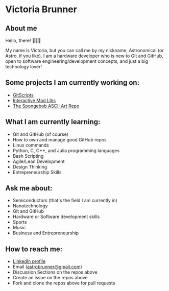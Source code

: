 # Victoria Brunner

## About me
Hello, there! 👋👋👋

My name is Victoria, but you can call me by my nickname, Astronomical (or Astro, if you like).  I am a hardware developer who is new to Git and GitHub, open to software engineering/development concepts, and just a big technology lover!

## Some projects I am currently working on:
- [GitScripts](https://github.com/astronomical3/GitScripts)
- [Interactive Mad Libs](https://github.com/astronomical3/interactive-mad-libs)
- [The Spongebob ASCII Art Repo](https://github.com/astronomical3/spongebob-ascii-art)

## What I am currently learning:
- Git and GitHub (of course)
- How to own and manage good GitHub repos
- Linux commands
- Python, C, C++, and Julia programming languages
- Bash Scripting
- Agile/Lean Development
- Design Thinking
- Entrepreneurship Skills

## Ask me about:
- Semiconductors (that's the field I am currently in)
- Nanotechnology 
- Git and GitHub 
- Hardware or Software development skills
- Sports
- Music
- Business and Entrepreneurship

## How to reach me:
- [LinkedIn profile](https://www.linkedin.com/in/victoriabrunner/)
- Email (astrobrunner@gmail.com)
- Discussion Sections on the repos above
- Create an issue on the repos above
- Fork and clone the repos above for pull requests

<!--
**astronomical3/astronomical3** is a ✨ _special_ ✨ repository because its `README.md` (this file) appears on your GitHub profile.

Here are some ideas to get you started:

- 🔭 I’m currently working on ...
- 🌱 I’m currently learning ...
- 👯 I’m looking to collaborate on ...
- 🤔 I’m looking for help with ...
- 💬 Ask me about ...
- 📫 How to reach me: ...
- 😄 Pronouns: ...
- ⚡ Fun fact: ...
-->
